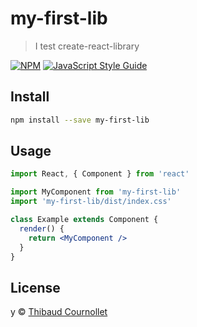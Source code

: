 # my-first-lib

> I test create-react-library

[![NPM](https://img.shields.io/npm/v/my-first-lib.svg)](https://www.npmjs.com/package/my-first-lib) [![JavaScript Style Guide](https://img.shields.io/badge/code_style-standard-brightgreen.svg)](https://standardjs.com)

## Install

```bash
npm install --save my-first-lib
```

## Usage

```jsx
import React, { Component } from 'react'

import MyComponent from 'my-first-lib'
import 'my-first-lib/dist/index.css'

class Example extends Component {
  render() {
    return <MyComponent />
  }
}
```

## License

y © [Thibaud Cournollet](https://github.com/cournoll)
